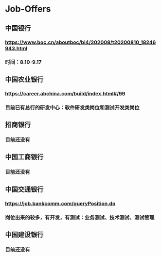 # Job-Offers
## 中国银行
### https://www.boc.cn/aboutboc/bi4/202008/t20200810_18246943.html
### 时间：8.10-9.17

## 中国农业银行
### https://career.abchina.com/build/index.html#/99
### 目前已有总行的研发中心：软件研发类岗位和测试开发类岗位

## 招商银行
### 目前还没有

## 中国工商银行
### 目前还没有

## 中国交通银行
### https://job.bankcomm.com/queryPosition.do
### 岗位出来的较多，有开发，有测试：业务测试、技术测试、测试管理

## 中国建设银行
### 目前还没有
